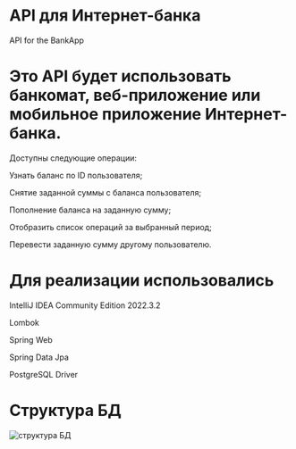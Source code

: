 # API для Интернет-банка
API for the BankApp

# Это API будет использовать банкомат, веб-приложение или мобильное приложение Интернет-банка. 
Доступны следующие операции:

Узнать баланс по ID пользователя;

Снятие заданной суммы с баланса пользователя;

Пополнение баланса на заданную сумму;

Отобразить список операций за выбранный период;

Перевести заданную сумму другому пользователю.

# Для реализации использовались

IntelliJ IDEA Community Edition 2022.3.2

Lombok

Spring Web

Spring Data Jpa

PostgreSQL Driver

# Структура БД


![структура БД](https://user-images.githubusercontent.com/104935581/234984947-33e8765a-dd8b-4c3a-b6ae-56d95cf1fdb0.png)

